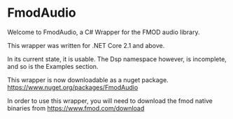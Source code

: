# FmodAudio

Welcome to FmodAudio, a C# Wrapper for the FMOD audio library.

This wrapper was written for .NET Core 2.1 and above.

In its current state, it is usable. The Dsp namespace however, is incomplete, and so is the Examples section.

This wrapper is now downloadable as a nuget package. https://www.nuget.org/packages/FmodAudio

In order to use this wrapper, you will need to download the fmod native binaries from https://www.fmod.com/download
